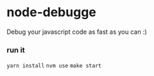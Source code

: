 # node-debugge

Debug your javascript code as fast as you can :)

### run it 
`yarn install`
`nvm use`
`make start`
